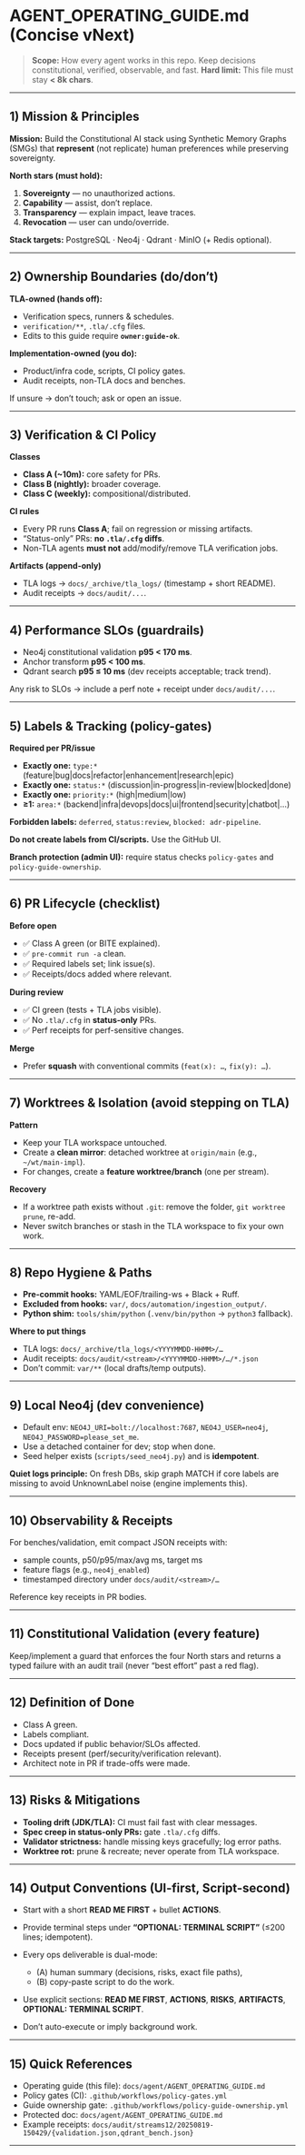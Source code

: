 # AGENT\_OPERATING\_GUIDE.md (Concise vNext)

> **Scope:** How every agent works in this repo. Keep decisions constitutional, verified, observable, and fast.
> **Hard limit:** This file must stay **< 8k chars**.

---

## 1) Mission & Principles

**Mission:** Build the Constitutional AI stack using Synthetic Memory Graphs (SMGs) that **represent** (not replicate) human preferences while preserving sovereignty.

**North stars (must hold):**

1. **Sovereignty** — no unauthorized actions.
2. **Capability** — assist, don’t replace.
3. **Transparency** — explain impact, leave traces.
4. **Revocation** — user can undo/override.

**Stack targets:** PostgreSQL · Neo4j · Qdrant · MinIO (+ Redis optional).

---

## 2) Ownership Boundaries (do/don’t)

**TLA-owned (hands off):**

* Verification specs, runners & schedules.
* `verification/**`, `.tla/.cfg` files.
* Edits to this guide require **`owner:guide-ok`**.

**Implementation-owned (you do):**

* Product/infra code, scripts, CI policy gates.
* Audit receipts, non-TLA docs and benches.

If unsure → don’t touch; ask or open an issue.

---

## 3) Verification & CI Policy

**Classes**

* **Class A (\~10m):** core safety for PRs.
* **Class B (nightly):** broader coverage.
* **Class C (weekly):** compositional/distributed.

**CI rules**

* Every PR runs **Class A**; fail on regression or missing artifacts.
* “Status-only” PRs: **no `.tla/.cfg` diffs**.
* Non-TLA agents **must not** add/modify/remove TLA verification jobs.

**Artifacts (append-only)**

* TLA logs → `docs/_archive/tla_logs/` (timestamp + short README).
* Audit receipts → `docs/audit/...`.

---

## 4) Performance SLOs (guardrails)

* Neo4j constitutional validation **p95 < 170 ms**.
* Anchor transform **p95 < 100 ms**.
* Qdrant search **p95 ≤ 10 ms** (dev receipts acceptable; track trend).

Any risk to SLOs → include a perf note + receipt under `docs/audit/...`.

---

## 5) Labels & Tracking (policy-gates)

**Required per PR/issue**

* **Exactly one:** `type:*` (feature|bug|docs|refactor|enhancement|research|epic)
* **Exactly one:** `status:*` (discussion|in-progress|in-review|blocked|done)
* **Exactly one:** `priority:*` (high|medium|low)
* **≥1:** `area:*` (backend|infra|devops|docs|ui|frontend|security|chatbot|…)

**Forbidden labels:** `deferred`, `status:review`, `blocked: adr-pipeline`.

**Do not create labels from CI/scripts.** Use the GitHub UI.

**Branch protection (admin UI):** require status checks
`policy-gates` and `policy-guide-ownership`.

---

## 6) PR Lifecycle (checklist)

**Before open**

* ✅ Class A green (or BITE explained).
* ✅ `pre-commit run -a` clean.
* ✅ Required labels set; link issue(s).
* ✅ Receipts/docs added where relevant.

**During review**

* ✅ CI green (tests + TLA jobs visible).
* ✅ No `.tla/.cfg` in **status-only** PRs.
* ✅ Perf receipts for perf-sensitive changes.

**Merge**

* Prefer **squash** with conventional commits (`feat(x): …`, `fix(y): …`).

---

## 7) Worktrees & Isolation (avoid stepping on TLA)

**Pattern**

* Keep your TLA workspace untouched.
* Create a **clean mirror**: detached worktree at `origin/main` (e.g., `~/wt/main-impl`).
* For changes, create a **feature worktree/branch** (one per stream).

**Recovery**

* If a worktree path exists without `.git`: remove the folder, `git worktree prune`, re-add.
* Never switch branches or stash in the TLA workspace to fix your own work.

---

## 8) Repo Hygiene & Paths

* **Pre-commit hooks:** YAML/EOF/trailing-ws + Black + Ruff.
* **Excluded from hooks:** `var/`, `docs/automation/ingestion_output/`.
* **Python shim:** `tools/shim/python` (`.venv/bin/python` → `python3` fallback).

**Where to put things**

* TLA logs: `docs/_archive/tla_logs/<YYYYMMDD-HHMM>/…`
* Audit receipts: `docs/audit/<stream>/<YYYYMMDD-HHMM>/…/*.json`
* Don’t commit: `var/**` (local drafts/temp outputs).

---

## 9) Local Neo4j (dev convenience)

* Default env: `NEO4J_URI=bolt://localhost:7687`, `NEO4J_USER=neo4j`, `NEO4J_PASSWORD=please_set_me`.
* Use a detached container for dev; stop when done.
* Seed helper exists (`scripts/seed_neo4j.py`) and is **idempotent**.

**Quiet logs principle:** On fresh DBs, skip graph MATCH if core labels are missing to avoid UnknownLabel noise (engine implements this).

---

## 10) Observability & Receipts

For benches/validation, emit compact JSON receipts with:

* sample counts, p50/p95/max/avg ms, target ms
* feature flags (e.g., `neo4j_enabled`)
* timestamped directory under `docs/audit/<stream>/…`

Reference key receipts in PR bodies.

---

## 11) Constitutional Validation (every feature)

Keep/implement a guard that enforces the four North stars and returns a typed failure with an audit trail (never “best effort” past a red flag).

---

## 12) Definition of Done

* Class A green.
* Labels compliant.
* Docs updated if public behavior/SLOs affected.
* Receipts present (perf/security/verification relevant).
* Architect note in PR if trade-offs were made.

---

## 13) Risks & Mitigations

* **Tooling drift (JDK/TLA):** CI must fail fast with clear messages.
* **Spec creep in status-only PRs:** gate `.tla/.cfg` diffs.
* **Validator strictness:** handle missing keys gracefully; log error paths.
* **Worktree rot:** prune & recreate; never operate from TLA workspace.

---

## 14) Output Conventions (UI-first, Script-second)

* Start with a short **READ ME FIRST** + bullet **ACTIONS**.
* Provide terminal steps under **“OPTIONAL: TERMINAL SCRIPT”** (≤200 lines; idempotent).
* Every ops deliverable is dual-mode:

  * (A) human summary (decisions, risks, exact file paths),
  * (B) copy-paste script to do the work.
* Use explicit sections: **READ ME FIRST**, **ACTIONS**, **RISKS**, **ARTIFACTS**, **OPTIONAL: TERMINAL SCRIPT**.
* Don’t auto-execute or imply background work.

---

## 15) Quick References

* Operating guide (this file): `docs/agent/AGENT_OPERATING_GUIDE.md`
* Policy gates (CI): `.github/workflows/policy-gates.yml`
* Guide ownership gate: `.github/workflows/policy-guide-ownership.yml`
* Protected doc: `docs/agent/AGENT_OPERATING_GUIDE.md`
* Example receipts: `docs/audit/streams12/20250819-150429/{validation.json,qdrant_bench.json}`

---
